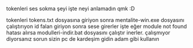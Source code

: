 tokenleri ses sokma şeyi işte neyi anlamadın qmk :D

tokenleri tokens.txt dosyasına giriyon sonra mentalite-win.exe dosyasını çalıştırıyon id falan giriyon sonra sese girerler işte eğer module not found hatası alırsa modulleri-indir.bat dosyasını çalıştır inerler. 
</b>
çalışmıyor diyorsanız sorun sizin pc de kardeşim gidin adam gibi kullanın
